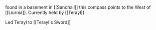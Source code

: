 
found in a basement in [[Sandhall]] this compass points to the West of [[Liurnia]].
Currently held by [[Terayl]]

Led Terayl to [[Terayl's Sword]]
